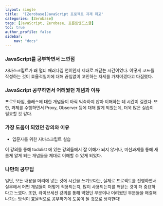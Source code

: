 ```yaml
---
layout: single
title:  "[Zerobase]JavaScript 프로젝트 과제 회고"
categories: [Zerobase]
tags: [JavaScript, Zerobase, 프론트엔드스쿨]
toc: true
author_profile: false
sidebar:
    nav: "docs"
---
```


### JavaScript를 공부하면서 느낀점
자바스크립트가 왜 멀티 패러다임 언어인지 제대로 깨닫는 시간이었다. 어떻게 코드를 작성하는 것이 효율적일지에 대해 끊임없이 고민하는 자세를 가져야겠다고 다짐했다.

### JavaScript 공부하면서 어려웠던 개념과 이유
프로토타입, 클래스에 대한 개념들이 아직 익숙하지 않아 이해하는 데 시간이 걸렸다. 또한, 과제를 수행하면서 Proxy, Observer 등에 대해 알게 되었는데, 더욱 많은 실습이 필요할 것 같다.

### 가장 도움이 되었던 강의와 이유
- 입문자를 위한 자바스크립트 실습

이 강의를 통해 todolist 에 있는 강의들에서 잘 이해가 되지 않거나, 미션과제를 통해 새롭게 알게 되는 개념들을 제대로 이해할 수 있게 되었다.

### 나만의 공부팁
일단, 모든 내용을 머리에 넣는 것에 시간을 쓰기보다는, 실제로 프로젝트를 진행하면서 실무에서 어떤 개념들이 어떻게 적용되는지, 많이 사용되는지를 깨닫는 것이 더 중요하다고 느꼈다. 또한, 라이브세션 강의를 통해 막혔던 부분이나 어려웠던 부분들을 해결해나가는 방식이 효율적으로 공부하기에 도움이 될 것으로 생각한다!